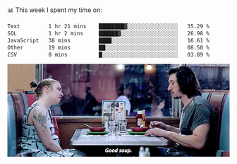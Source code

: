 📊 This week I spent my time on:
<!--START_SECTION:waka-->
```text
Text         1 hr 21 mins    ████████▓░░░░░░░░░░░░░░░░   35.29 % 
SQL          1 hr 2 mins     ██████▓░░░░░░░░░░░░░░░░░░   26.98 % 
JavaScript   38 mins         ████░░░░░░░░░░░░░░░░░░░░░   16.61 % 
Other        19 mins         ██░░░░░░░░░░░░░░░░░░░░░░░   08.50 % 
CSV          8 mins          █░░░░░░░░░░░░░░░░░░░░░░░░   03.89 % 
```
<!--END_SECTION:waka-->


![](goodSoup.gif)
